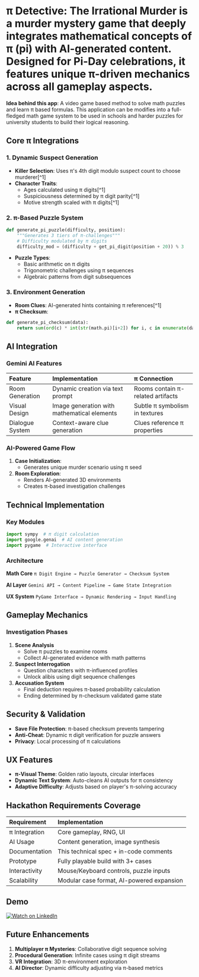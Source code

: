 
# **π Detective: The Irrational Murder** is a murder mystery game that deeply integrates mathematical concepts of π (pi) with AI-generated content. Designed for Pi-Day celebrations, it features unique π-driven mechanics across all gameplay aspects.
**Idea behind this app**: A video game based method to solve math puzzles and learn π based formulas. This application can be modifies into a full-fledged math game system to be used in schools and harder puzzles for university students to build their logical reasoning.

## Core π Integrations

### 1. Dynamic Suspect Generation

- **Killer Selection**: Uses π's 4th digit modulo suspect count to choose murderer[^1]
- **Character Traits**:
    - Ages calculated using π digits[^1]
    - Suspiciousness determined by π digit parity[^1]
    - Motive strength scaled with π digits[^1]


### 2. π-Based Puzzle System

```python
def generate_pi_puzzle(difficulty, position):
    """Generates 3 tiers of π-challenges"""
    # Difficulty modulated by π digits
    difficulty_mod = (difficulty + get_pi_digit(position + 20)) % 3
```

- **Puzzle Types**:
    - Basic arithmetic on π digits
    - Trigonometric challenges using π sequences
    - Algebraic patterns from digit subsequences


### 3. Environment Generation

- **Room Clues**: AI-generated hints containing π references[^1]
- **π Checksum**:

```python
def generate_pi_checksum(data):
    return sum(ord(c) * int(str(math.pi)[i+2]) for i, c in enumerate(data[:10]))
```


## AI Integration

### Gemini AI Features

| Feature | Implementation | π Connection |
| :-- | :-- | :-- |
| Room Generation | Dynamic creation via text prompt | Rooms contain π-related artifacts |
| Visual Design | Image generation with mathematical elements | Subtle π symbolism in textures |
| Dialogue System | Context-aware clue generation | Clues reference π properties |

### AI-Powered Game Flow

1. **Case Initialization**:
    - Generates unique murder scenario using π seed
2. **Room Exploration**:
    - Renders AI-generated 3D environments
    - Creates π-based investigation challenges

## Technical Implementation

### Key Modules

```python
import sympy  # π digit calculation
import google.genai  # AI content generation
import pygame  # Interactive interface
```


### Architecture

**Math Core**
`π Digit Engine → Puzzle Generator → Checksum System`

**AI Layer**
`Gemini API → Content Pipeline → Game State Integration`

**UX System**
`PyGame Interface → Dynamic Rendering → Input Handling`

## Gameplay Mechanics

### Investigation Phases

1. **Scene Analysis**
    - Solve π puzzles to examine rooms
    - Collect AI-generated evidence with math patterns
2. **Suspect Interrogation**
    - Question characters with π-influenced profiles
    - Unlock alibis using digit sequence challenges
3. **Accusation System**
    - Final deduction requires π-based probability calculation
    - Ending determined by π-checksum validated game state

## Security \& Validation

- **Save File Protection**: π-based checksum prevents tampering
- **Anti-Cheat**: Dynamic π digit verification for puzzle answers
- **Privacy**: Local processing of π calculations


## UX Features

- **π-Visual Theme**: Golden ratio layouts, circular interfaces
- **Dynamic Text System**: Auto-cleans AI outputs for π consistency
- **Adaptive Difficulty**: Adjusts based on player's π-solving accuracy


## Hackathon Requirements Coverage

| Requirement | Implementation |
| :-- | :-- |
| π Integration | Core gameplay, RNG, UI |
| AI Usage | Content generation, image synthesis |
| Documentation | This technical spec + in-code comments |
| Prototype | Fully playable build with 3+ cases |
| Interactivity | Mouse/Keyboard controls, puzzle inputs |
| Scalability | Modular case format, AI-powered expansion |

## Demo

[![Watch on LinkedIn](thumbnail.png)](https://www.linkedin.com/feed/update/urn:li:ugcPost:7312866595855327232)


## Future Enhancements

1. **Multiplayer π Mysteries**: Collaborative digit sequence solving
2. **Procedural Generation**: Infinite cases using π digit streams
3. **VR Integration**: 3D π-environment exploration
4. **AI Director**: Dynamic difficulty adjusting via π-based metrics





